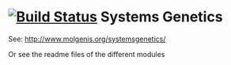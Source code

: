 [![Build Status](http://www.molgenis.org/jenkins/buildStatus/icon?job=systemsgenetics)](http://www.molgenis.org/jenkins/job/systemsgenetics/)
Systems Genetics
================

See: http://www.molgenis.org/systemsgenetics/

Or see the readme files of the different modules 
